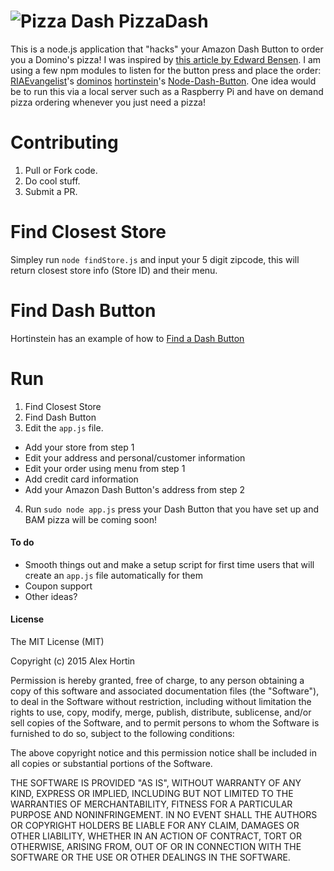 ![Pizza Dash](http://i.imgur.com/DD944Cz.jpg)
PizzaDash
====
This is a node.js application that "hacks" your Amazon Dash Button to order you a Domino's pizza!
I was inspired by [this article by Edward Bensen](https://medium.com/@edwardbenson/how-i-hacked-amazon-s-5-wifi-button-to-track-baby-data-794214b0bdd8).
I am using a few npm modules to listen for the button press and place the order: [RIAEvangelist](https://github.com/RIAEvangelist)'s [dominos](https://github.com/RIAEvangelist/node-dominos-pizza-api) [hortinstein](https://github.com/hortinstein)'s [Node-Dash-Button](https://github.com/hortinstein/node-dash-button).
One idea would be to run this via a local server such as a Raspberry Pi and have on demand pizza ordering whenever you just need a pizza!

Contributing
====

1. Pull or Fork code.
2. Do cool stuff.
3. Submit a PR.

Find Closest Store
====
Simpley run ` node findStore.js ` and input your 5 digit zipcode, this will return closest store info (Store ID) and their menu.

Find Dash Button
====
Hortinstein has an example of how to [Find a Dash Button](https://github.com/hortinstein/node-dash-button/blob/master/README.md#find-a-dash)

Run
====
1. Find Closest Store
2. Find Dash Button
3. Edit the `app.js` file.
- Add your store from step 1
- Edit your address and personal/customer information
- Edit your order using menu from step 1
- Add credit card information
- Add your Amazon Dash Button's address from step 2 
4. Run ` sudo node app.js ` press your Dash Button that you have set up and BAM pizza will be coming soon!

#### To do
- Smooth things out and make a setup script for first time users that will create an `app.js` file automatically for them
- Coupon support
- Other ideas?

#### License

The MIT License (MIT)

Copyright (c) 2015 Alex Hortin

Permission is hereby granted, free of charge, to any person obtaining a copy of this software and associated documentation files (the "Software"), to deal in the Software without restriction, including without limitation the rights to use, copy, modify, merge, publish, distribute, sublicense, and/or sell copies of the Software, and to permit persons to whom the Software is furnished to do so, subject to the following conditions:

The above copyright notice and this permission notice shall be included in all copies or substantial portions of the Software.

THE SOFTWARE IS PROVIDED "AS IS", WITHOUT WARRANTY OF ANY KIND, EXPRESS OR IMPLIED, INCLUDING BUT NOT LIMITED TO THE WARRANTIES OF MERCHANTABILITY, FITNESS FOR A PARTICULAR PURPOSE AND NONINFRINGEMENT. IN NO EVENT SHALL THE AUTHORS OR COPYRIGHT HOLDERS BE LIABLE FOR ANY CLAIM, DAMAGES OR OTHER LIABILITY, WHETHER IN AN ACTION OF CONTRACT, TORT OR OTHERWISE, ARISING FROM, OUT OF OR IN CONNECTION WITH THE SOFTWARE OR THE USE OR OTHER DEALINGS IN THE SOFTWARE.
